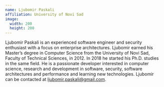 ```yaml
---
name: Ljubomir Paskali
affiliation: University of Novi Sad
image:
  width: 200
  height: 200
---
```


Ljubomir Paskali is an experienced software engineer and security enthusiast with a focus on enterprise architectures. Ljubomir earned his Master’s degree in Computer Science from the University of Novi Sad, Faculty of Technical Sciences, in 2012. In 2018 he started his Ph.D. studies in the same field. He is a passionate developer interested in computer science, research and development in software, security, software architectures and performance and learning new technologies. Ljubomir can be contacted at <ljubomir.paskali@gmail.com>.
